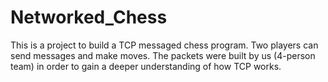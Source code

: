 # Networked_Chess
This is a project to build a TCP messaged chess program. Two players can send messages and make moves. The packets were built by us (4-person team) in order to gain a deeper understanding of how TCP works.  
